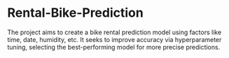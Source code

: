 # Rental-Bike-Prediction
The project aims to create a bike rental prediction model using factors like time, date, humidity, etc. It seeks to improve accuracy via hyperparameter tuning, selecting the best-performing model for more precise predictions.
